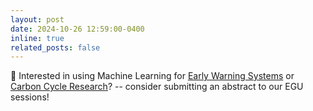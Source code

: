 ```yaml
---
layout: post
date: 2024-10-26 12:59:00-0400
inline: true
related_posts: false
---
```


:postbox: Interested in using Machine Learning for [Early Warning Systems](https://meetingorganizer.copernicus.org/EGU25/session/54007) or [Carbon Cycle Research](https://meetingorganizer.copernicus.org/EGU25/session/53562)? -- consider submitting an abstract to our EGU sessions!
